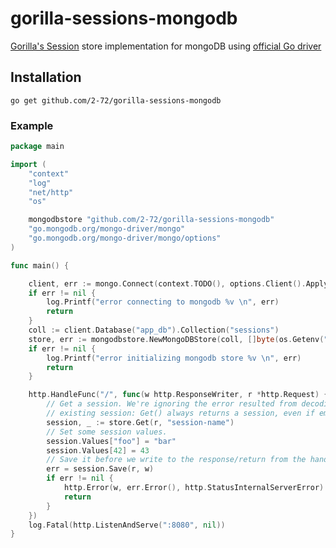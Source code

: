 # gorilla-sessions-mongodb

[Gorilla's Session](http://www.gorillatoolkit.org/pkg/sessions) store implementation for mongoDB using [official Go driver](https://pkg.go.dev/go.mongodb.org/mongo-driver?tab=overview)


## Installation
    go get github.com/2-72/gorilla-sessions-mongodb

### Example
```go
package main

import (
	"context"
	"log"
	"net/http"
	"os"

	mongodbstore "github.com/2-72/gorilla-sessions-mongodb"
	"go.mongodb.org/mongo-driver/mongo"
	"go.mongodb.org/mongo-driver/mongo/options"
)

func main() {

	client, err := mongo.Connect(context.TODO(), options.Client().ApplyURI("mongodb://localhost:27017"))
	if err != nil {
		log.Printf("error connecting to mongodb %v \n", err)
		return
	}
	coll := client.Database("app_db").Collection("sessions")
	store, err := mongodbstore.NewMongoDBStore(coll, []byte(os.Getenv("SESSION_KEY")))
	if err != nil {
		log.Printf("error initializing mongodb store %v \n", err)
		return
	}

	http.HandleFunc("/", func(w http.ResponseWriter, r *http.Request) {
		// Get a session. We're ignoring the error resulted from decoding an
		// existing session: Get() always returns a session, even if empty.
		session, _ := store.Get(r, "session-name")
		// Set some session values.
		session.Values["foo"] = "bar"
		session.Values[42] = 43
		// Save it before we write to the response/return from the handler.
		err = session.Save(r, w)
		if err != nil {
			http.Error(w, err.Error(), http.StatusInternalServerError)
			return
		}
	})
	log.Fatal(http.ListenAndServe(":8080", nil))
}

```